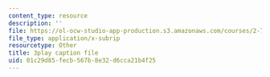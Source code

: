 ```yaml
---
content_type: resource
description: ''
file: https://ol-ocw-studio-app-production.s3.amazonaws.com/courses/2-71-optics-spring-2009/01c29d85fecb567b8e32d6cca21b4f25_jKHejk45Sg.vtt
file_type: application/x-subrip
resourcetype: Other
title: 3play caption file
uid: 01c29d85-fecb-567b-8e32-d6cca21b4f25
---
```

